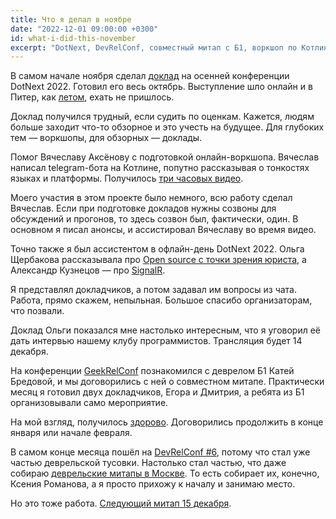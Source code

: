 ```yaml
---
title: Что я делал в ноябре
date: "2022-12-01 09:00:00 +0300"
id: what-i-did-this-november
excerpt: "DotNext, DevRelConf, совместный митап с Б1, воркшоп по Котлину."
---
```


В самом начале ноября сделал [доклад](https://dotnext.ru/talks/9a9f9461a00747b8a2e23cacf53c38ca/) на осенней конференции DotNext 2022. Готовил его весь октябрь. Выступление шло онлайн и в Питер, как [летом](/2002/10/03/where-did-that-come-in-csharp), ехать не пришлось.

Доклад получился трудный, если судить по оценкам. Кажется, людям больше заходит что-то обзорное и это учесть на будущее. Для глубоких тем — воркшопы, для обзорных — доклады.

Помог Вячеславу Аксёнову с подготовкой онлайн-воркшопа. Вячеслав написал telegram-бота на Котлине, попутно рассказывая о тонкостях языках и платформы. Получилось [три часовых видео](https://www.youtube.com/playlist?list=PLfkikHwnACaWnFu1fNF58J-nnDWvEGBew).

Моего участия в этом проекте было немного, всю работу сделал Вячеслав. Если при подготовке докладов нужны созвоны для обсуждений и прогонов, то здесь созвон был, фактически, один. В основном я писал анонсы, и ассистировал Вячеславу во время видео.

Точно также я был ассистентом в офлайн-день DotNext 2022. Ольга Щербакова рассказывала про [Open source с точки зрения юриста](https://dotnext.ru/talks/0455be3bce6648619f51c79a64103920/), а Александр Кузнецов — про [SignalR](https://dotnext.ru/talks/ca4c3c4bc32942fbba42eaaa9eb9a62e/).

Я представлял докладчиков, а потом задавал им вопросы из чата. Работа, прямо скажем, непыльная. Большое спасибо организаторам, что позвали.

Доклад Ольги показался мне настолько интересным, что я уговорил её дать интервью нашему клубу программистов. Трансляция будет 14 декабря.

На конференции [GeekRelConf](https://devrel-conf.ru/) познакомился с деврелом Б1 Катей Бредовой, и мы договорились с ней о совместном митапе. Практически месяц я готовил двух докладчиков, Егора и Дмитрия, а ребята из Б1 организовывали само мероприятие.

На мой взгляд, получилось [здорово](https://youtu.be/ZMVgW5RCfzw). Договорились продолжить в конце января или начале февраля.

В самом конце месяца пошёл на [DevRelConf #6](https://devrelconf.ru/), потому что стал уже частью деврельской тусовки. Настолько стал частью, что даже собираю [деврельские митапы в Москве](https://www.meetup.com/ru-RU/devrel-spb/events/289204543/). То есть собирает их, конечно, Ксения Романова, а я просто прихожу к началу и занимаю место.

Но это тоже работа. [Следующий митап 15 декабря](https://www.meetup.com/ru-RU/devrel-spb/events/289984863/).